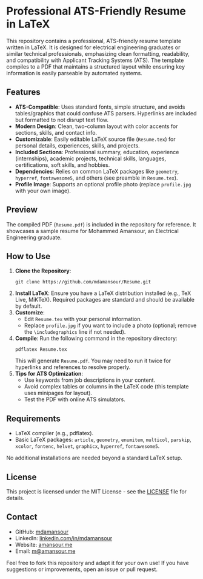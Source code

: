 # Professional ATS-Friendly Resume in LaTeX

This repository contains a professional, ATS-friendly resume template written in LaTeX. It is designed for electrical engineering graduates or similar technical professionals, emphasizing clean formatting, readability, and compatibility with Applicant Tracking Systems (ATS). The template compiles to a PDF that maintains a structured layout while ensuring key information is easily parseable by automated systems.

## Features
- **ATS-Compatible**: Uses standard fonts, simple structure, and avoids tables/graphics that could confuse ATS parsers. Hyperlinks are included but formatted to not disrupt text flow.
- **Modern Design**: Clean, two-column layout with color accents for sections, skills, and contact info.
- **Customizable**: Easily editable LaTeX source file (`Resume.tex`) for personal details, experiences, skills, and projects.
- **Included Sections**: Professional summary, education, experience (internships), academic projects, technical skills, languages, certifications, soft skills, and hobbies.
- **Dependencies**: Relies on common LaTeX packages like `geometry`, `hyperref`, `fontawesome5`, and others (see preamble in `Resume.tex`).
- **Profile Image**: Supports an optional profile photo (replace `profile.jpg` with your own image).

## Preview
The compiled PDF (`Resume.pdf`) is included in the repository for reference. It showcases a sample resume for Mohammed Amansour, an Electrical Engineering graduate.

## How to Use
1. **Clone the Repository**:
   ```
   git clone https://github.com/mdamansour/Resume.git
   ```
2. **Install LaTeX**: Ensure you have a LaTeX distribution installed (e.g., TeX Live, MiKTeX). Required packages are standard and should be available by default.
3. **Customize**:
   - Edit `Resume.tex` with your personal information.
   - Replace `profile.jpg` if you want to include a photo (optional; remove the `\includegraphics` line if not needed).
4. **Compile**:
   Run the following command in the repository directory:
   ```
   pdflatex Resume.tex
   ```
   This will generate `Resume.pdf`. You may need to run it twice for hyperlinks and references to resolve properly.
5. **Tips for ATS Optimization**:
   - Use keywords from job descriptions in your content.
   - Avoid complex tables or columns in the LaTeX code (this template uses minipages for layout).
   - Test the PDF with online ATS simulators.

## Requirements
- LaTeX compiler (e.g., pdflatex).
- Basic LaTeX packages: `article`, `geometry`, `enumitem`, `multicol`, `parskip`, `xcolor`, `fontenc`, `helvet`, `graphicx`, `hyperref`, `fontawesome5`.

No additional installations are needed beyond a standard LaTeX setup.

## License
This project is licensed under the MIT License - see the [LICENSE](LICENSE) file for details.

## Contact
- GitHub: [mdamansour](https://github.com/mdamansour)
- LinkedIn: [linkedin.com/in/mdamansour](https://linkedin.com/in/mdamansour)
- Website: [amansour.me](https://amansour.me)
- Email: m@amansour.me

Feel free to fork this repository and adapt it for your own use! If you have suggestions or improvements, open an issue or pull request.
